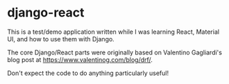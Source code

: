 # django-react

This is a test/demo application written while I was learning React, Material UI, and
how to use them with Django.

The core Django/React parts were originally based on Valentino Gagliardi's blog post at
https://www.valentinog.com/blog/drf/.

Don't expect the code to do anything particularly useful!